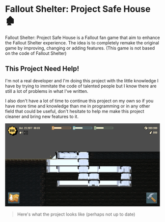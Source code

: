 # Fallout Shelter: Project Safe House 🏚️

Fallout Shelter: Project Safe House is a Fallout fan game that aim to enhance the Fallout Shelter experience.
The idea is to completely remake the original game by improving, changing or adding features. (This game is not based on the code of Fallout Shelter)


## This Project Need Help!
I'm not a real developer and I'm doing this project with the little knowledge I have by trying to immitate the code of talented people but I know there are still a lot of problems in what I've written.

I also don't have a lot of time to continue this project on my own so if you have more time and knowledge than me in programming or in any other field that could be useful, don't hesitate to help me make this project cleaner and bring new features to it.

![Screenshot](./docs/media/screenshot.png)
> Here's what the project looks like (perhaps not up to date)